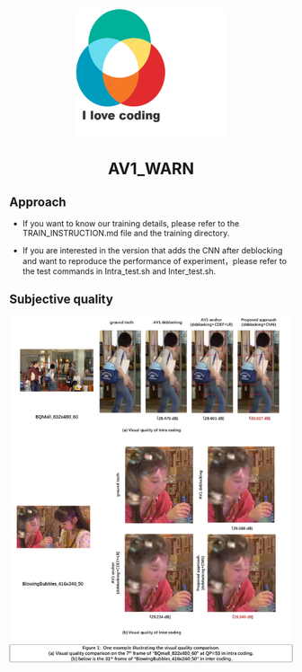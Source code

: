 <div align=center>
   <img width="270" height="225" src="images/logo.png"/>
   <h1>AV1_WARN</h1>
</div>

## Approach

* If you want to know our training details, please refer to the TRAIN_INSTRUCTION.md file and the training directory.<br>

* If you are interested in the version that adds the CNN after deblocking and want to reproduce the performance of  experiment，please refer to the test commands in Intra_test.sh and Inter_test.sh.

## Subjective quality
![](https://github.com/IVC-Projects/AV1_WARN/blob/master/images/Visual_quality.jpg)
